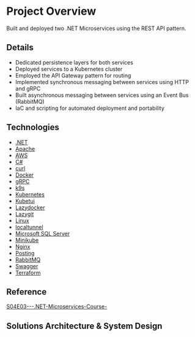 # Project Overview

Built and deployed two .NET Microservices using the REST API pattern.

## Details

- Dedicated persistence layers for both services
- Deployed services to a Kubernetes cluster
- Employed the API Gateway pattern for routing
- Implemented synchronous messaging between services using HTTP and gRPC
- Built asynchronous messaging between services using an Event Bus (RabbitMQ)
- IaC and scripting for automated deployment and portability

## Technologies

- [.NET](https://dotnet.microsoft.com/en-us/)
- [Apache](https://www.apache.org/)
- [AWS](https://aws.amazon.com/)
- [C#](https://learn.microsoft.com/en-us/dotnet/csharp/)
- [curl](https://curl.se/)
- [Docker](https://learn.microsoft.com/en-us/dotnet/csharp/)
- [gRPC](https://grpc.io/)
- [k9s](https://github.com/derailed/k9s?ref=terminaltrove)
- [Kubernetes](https://kubernetes.io/)
- [Kubetui](https://github.com/sarub0b0/kubetui)
- [Lazydocker](https://github.com/jesseduffield/lazydocker)
- [Lazygit](https://github.com/jesseduffield/lazygit)
- [Linux](https://archlinux.org/)
- [localtunnel](https://theboroer.github.io/localtunnel-www/)
- [Microsoft SQL Server](https://www.microsoft.com/en-us/sql-server/sql-server-downloads)
- [Minikube](https://minikube.sigs.k8s.io/docs/)
- [Nginx](https://kubernetes.github.io/ingress-nginx/deploy/)
- [Posting](https://github.com/darrenburns/posting)
- [RabbitMQ](https://www.rabbitmq.com/)
- [Swagger](https://swagger.io/why-swagger/)
- [Terraform](https://www.terraform.io/)

## Reference

[S04E03---.NET-Microservices-Course-](https://github.com/binarythistle/S04E03---.NET-Microservices-Course-)

## Solutions Architecture & System Design
